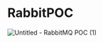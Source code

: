 # RabbitPOC

![Untitled - RabbitMQ POC (1)](https://user-images.githubusercontent.com/10133244/176965127-b5fb8c53-6c6f-4e4a-a097-cd911c537a95.jpg)

